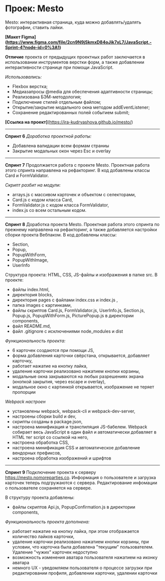 # Проек: Mesto

Mesto: интерактивная страница, куда можно добавлять/удалять фотографии, ставить лайки.

**[Макет Figma] (https://www.figma.com/file/2cn9N9jSkmxD84oJik7xL7/JavaScript.-Sprint-4?node-id=0%3A1)**

**Отличие** проекта от предыдущих проектных работ заключается в использовании инструментов верстки форм, а также добавлении интерактивности странице при помощи JavaScript.

*Использовались:*
* Flexbox верстка;
* Медиазапросы @media для обеспечения адаптивности страницы;
* Реализована БЭМ-методология;
* Подключение стилей отдельным файлом;
* Открытие/закрытие модального окна методом addEventListener;
* Сохранение редактированных полей событием submit;

**[Ссылка на проект]**(https://ira-kudryashova.github.io/mesto/)

----------------------------------------------------------------------------------------------------

**Спринт 6**
*Доработка проектной работы:*
* Добавлена валидации всем формам страниы 
* Закрытие модальных окон через Esc и overlay

----------------------------------------------------------------------------------------------------

**Спринт 7**
Продолжается работа с проекте Mesto.
Проектная работа этого спринта направлена на рефакторинг. 
В код добавлены классы Card и FormValidator.

*Скрипт разбит на модули:*
* arrays.js с массивом карточек и объектом с селекторами,
* Card.js с кодом класса Card,
* FormValidator.js с кодом класса FormValidator,
* index.js со всем остальным кодом.

----------------------------------------------------------------------------------------------------

**Спринт 8**
Доработка проекта Mesto.
Проектная работа этого спринта по прежнему направлена на рефакторинг, а также добавляется настройки сборки проекта Вебпаком. 
В код добавлены классы:
* Section,
* Popup,
* PopupWithForm,
* PopupWithImage,
* UserInfo

Структура проекта: 
HTML, CSS, JS-файлы и изображения в папке src.
В проекте:
* файлы index.html,
* директория blocks,
* директория pages с файлами index.css и index.js ,
* папка images с картинками,
* файлы скриптов Сard.js, FormValidator.js, UserInfo.js, Section.js, Popup.js, PopupWithForm.js, PicturePopup.js в директории components,
* файл README.md,
* файл .gitignore с исключениями node_modules и dist

*Функциональность проекта:*

* 6 карточек создаются при помощи JS,
* форма добавления карточки свёрстана, открывается, добавляет карточку,
* работает нажатие на кнопку лайка,
* удаление карточки реализовано нажатием кнопки корзины,
* модальные окна закрываются на любых разрешениях экрана (кнопкой закрытия, через escape и overlay),
* модальное окно с картинкой открывается, изображение не теряет пропорции

*Webpack настроен*

* установлены webpack, webpack-cli и webpack-dev-server,
* настроены сборки build и dev,
* скрипты созданы в package.json,
* настроена минификация и транспиляция JS-бабелем. Webpack собирает весь JavaScript в один файл и автоматически добавляет в HTML тег script со ссылкой на него,
* настроена обработка CSS,
* настроена минификация CSS и автоматическое добавление вендорных префиксов,
* настроена обработка изображений и шрифтов

----------------------------------------------------------------------------------------------------

**Спринт 9**
Подключение проекта к серверу https://mesto.nomoreparties.co.
Информация о пользователе и загрузка карточек теперь подгружаются с сервера. Редактирование инфомации о пользователе сохраняется на сервере.

В структуру проекта добавлены: 
* файлы скриптов Api.js, PopupConfirmation.js в директории components,


*Функциональность проекта дополнена:*

* работает нажатие на кнопку лайка, при этом отображается количество лайков карточки,
* удаление карточки реализовано нажатием кнопки корзины, при условии, что карточка была добавлена "текущим" пользователем. Удаление "чужих" карточек недоступно
* возможность изменения аватара пользователя нажатием на иконку аватара
* немного UX - уведомляем пользователя о процессе загрузки при редактировании профиля, добавлении карточки, удалении карточки


